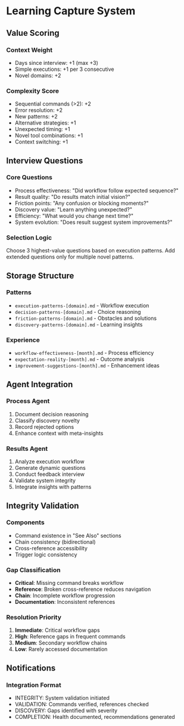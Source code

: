 # Learning Capture System

## Value Scoring

### Context Weight
- Days since interview: +1 (max +3)
- Simple executions: +1 per 3 consecutive
- Novel domains: +2

### Complexity Score
- Sequential commands (>2): +2
- Error resolution: +2
- New patterns: +2
- Alternative strategies: +1
- Unexpected timing: +1
- Novel tool combinations: +1
- Context switching: +1

## Interview Questions

### Core Questions
- Process effectiveness: "Did workflow follow expected sequence?"
- Result quality: "Do results match initial vision?"
- Friction points: "Any confusion or blocking moments?"
- Discovery value: "Learn anything unexpected?"
- Efficiency: "What would you change next time?"
- System evolution: "Does result suggest system improvements?"

### Selection Logic
Choose 3 highest-value questions based on execution patterns. Add extended questions only for multiple novel patterns.

## Storage Structure

### Patterns
- `execution-patterns-[domain].md` - Workflow execution
- `decision-patterns-[domain].md` - Choice reasoning
- `friction-patterns-[domain].md` - Obstacles and solutions
- `discovery-patterns-[domain].md` - Learning insights

### Experience
- `workflow-effectiveness-[month].md` - Process efficiency
- `expectation-reality-[month].md` - Outcome analysis
- `improvement-suggestions-[month].md` - Enhancement ideas

## Agent Integration

### Process Agent
1. Document decision reasoning
2. Classify discovery novelty
3. Record rejected options
4. Enhance context with meta-insights

### Results Agent
1. Analyze execution workflow
2. Generate dynamic questions
3. Conduct feedback interview
4. Validate system integrity
5. Integrate insights with patterns

## Integrity Validation

### Components
- Command existence in "See Also" sections
- Chain consistency (bidirectional)
- Cross-reference accessibility
- Trigger logic consistency

### Gap Classification
- **Critical**: Missing command breaks workflow
- **Reference**: Broken cross-reference reduces navigation
- **Chain**: Incomplete workflow progression
- **Documentation**: Inconsistent references

### Resolution Priority
1. **Immediate**: Critical workflow gaps
2. **High**: Reference gaps in frequent commands
3. **Medium**: Secondary workflow chains
4. **Low**: Rarely accessed documentation

## Notifications

### Integration Format
- INTEGRITY: System validation initiated
- VALIDATION: Commands verified, references checked
- DISCOVERY: Gaps identified with severity
- COMPLETION: Health documented, recommendations generated